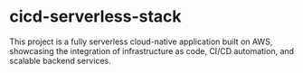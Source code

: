 # cicd-serverless-stack
This project is a fully serverless cloud-native application built on AWS, showcasing the integration of infrastructure as code, CI/CD automation, and scalable backend services.
